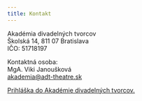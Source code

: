 ```yaml
---
title: Kontakt
---
```

Akadémia divadelných tvorcov \
Školská 14, 811 07 Bratislava \
IČO: 51718197

Kontaktná osoba: \
MgA. Viki Janoušková \
akademia@adt-theatre.sk

[Prihláška do Akadémie divadelných tvorcov.](link)
